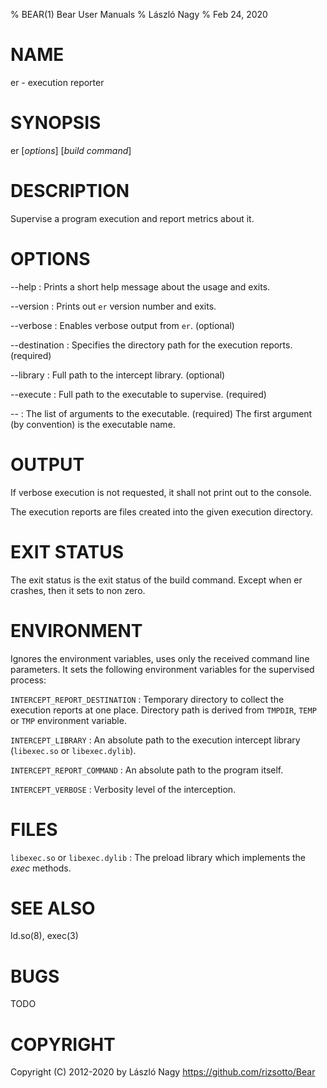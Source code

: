 % BEAR(1) Bear User Manuals
% László Nagy
% Feb 24, 2020

# NAME

er - execution reporter

# SYNOPSIS

er [*options*] [*build command*]

# DESCRIPTION

Supervise a program execution and report metrics about it.

# OPTIONS

\--help
:   Prints a short help message about the usage and exits.

\--version
:	Prints out `er` version number and exits. 

\--verbose
:	Enables verbose output from `er`. (optional)

\--destination
:   Specifies the directory path for the execution reports. (required)

\--library
:   Full path to the intercept library. (optional)

\--execute
:   Full path to the executable to supervise. (required)

\--
:   The list of arguments to the executable. (required)
    The first argument (by convention) is the executable name.

# OUTPUT

If verbose execution is not requested, it shall not print out to the console.

The execution reports are files created into the given execution directory.

# EXIT STATUS

The exit status is the exit status of the build command.
Except when er crashes, then it sets to non zero.

# ENVIRONMENT

Ignores the environment variables, uses only the received command line
parameters. It sets the following environment variables for the supervised process:

`INTERCEPT_REPORT_DESTINATION`
:	Temporary directory to collect the execution reports at one place.
	Directory path is derived from `TMPDIR`, `TEMP` or `TMP` environment
	variable.

`INTERCEPT_LIBRARY`
:   An absolute path to the execution intercept library (`libexec.so` or `libexec.dylib`).

`INTERCEPT_REPORT_COMMAND`
:   An absolute path to the program itself.

`INTERCEPT_VERBOSE`
:   Verbosity level of the interception.

# FILES

`libexec.so` or `libexec.dylib`
:	The preload library which implements the *exec* methods.

# SEE ALSO

ld.so(8), exec(3)

# BUGS

TODO

# COPYRIGHT

Copyright (C) 2012-2020 by László Nagy
<https://github.com/rizsotto/Bear>
